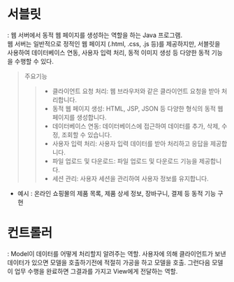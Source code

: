 # 서블릿
: 웹 서버에서 동적 웹 페이지를 생성하는 역할을 하는 Java 프로그램.<br>
웹 서버는 일반적으로 정적인 웹 페이지 (.html, .css, .js 등)를 제공하지만, 서블릿을 사용하여 데이터베이스 연동, 
사용자 입력 처리, 동적 이미지 생성 등 다양한 동적 기능을 수행할 수 있다.

> 주요기능
>   >- 클라이언트 요청 처리: 웹 브라우저와 같은 클라이언트 요청을 받아 처리합니다.
>  >- 동적 웹 페이지 생성: HTML, JSP, JSON 등 다양한 형식의 동적 웹 페이지를 생성합니다.
>  >- 데이터베이스 연동: 데이터베이스에 접근하여 데이터를 추가, 삭제, 수정, 조회할 수 있습니다.
>  >- 사용자 입력 처리: 사용자 입력 데이터를 받아 처리하고 응답을 제공합니다.
>  >- 파일 업로드 및 다운로드: 파일 업로드 및 다운로드 기능을 제공합니다.
>  >- 세션 관리: 사용자 세션을 관리하여 사용자 정보를 유지합니다.

* 예시 : 온라인 쇼핑몰의 제품 목록, 제품 상세 정보, 장바구니, 결제 등 동적 기능 구현

# 컨트롤러
: Model이 데이터를 어떻게 처리할지 알려주는 역할. 
사용자에 의해 클라이언트가 보낸 데이터가 있으면 모델을 호출하기전에 적절히 가공을 하고 모델을 호출.
그런다음 모델이 업무 수행을 완료하면 그결과를 가지고 View에게 전달하는 역할.
